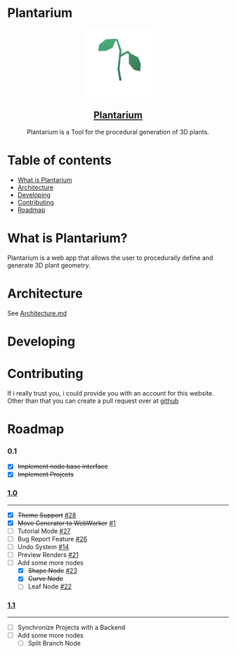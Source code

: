 # Plantarium

<div align="center">

<img src="frontend/public/favicon/favicon.svg" width="30%"/>

<a href="https://jim-fx.com/plant/"><h2 align="center">Plantarium</h2></a>

  <p align="center">
    Plantarium is a Tool for the procedural generation of 3D plants.
  </p>

</div>

# Table of contents

- [What is Plantarium](#WhatisPlantarium?)
- [Architecture](#Architecture)
- [Developing](#Developing)
- [Contributing](#Contributing)
- [Roadmap](#Roadmap)

# What is Plantarium?

Plantarium is a web app that allows the user to procedurally define and generate 3D plant geometry.

# Architecture

See [Architecture.md](./ARCHITECTURE.md)

# Developing

# Contributing

If i really trust you, i could provide you with an account for this website. Other than that you can create a pull request over at [github](https://github.com/jim-fx/plantarium)

# Roadmap

### 0.1

- [x] ~~Implement node base interface~~
- [x] ~~Implement Projects~~

### [1.0](https://git.jim-fx.com/max/plantarium/milestone/1)

---

- [x] ~~Theme Support~~ [#28](https://git.jim-fx.com/max/plantarium/issues/28)
- [x] ~~Move Generator to WebWorker~~ [#1](https://git.jim-fx.com/max/plantarium/issues/1)
- [ ] Tutorial Mode [#27](https://git.jim-fx.com/max/plantarium/issues/27)
- [ ] Bug Report Feature [#26](https://git.jim-fx.com/max/plantarium/issues/26)
- [ ] Undo System [#14](https://git.jim-fx.com/max/plantarium/issues/14)
- [ ] Preview Renders [#21](https://git.jim-fx.com/max/plantarium/issues/21)
- [ ] Add some more nodes
  - [x] ~~Shape Node~~ [#23](https://git.jim-fx.com/max/plantarium/issues/23)
  - [x] ~~Curve Node~~
  - [ ] Leaf Node [#22](https://git.jim-fx.com/max/plantarium/issues/22)

### [1.1](https://git.jim-fx.com/max/plantarium/milestone/2)

---

- [ ] Synchronize Projects with a Backend
- [ ] Add some more nodes
  - [ ] Split Branch Node
